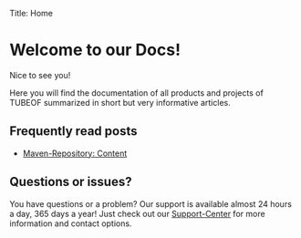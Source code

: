 Title: Home

# Welcome to our Docs!

Nice to see you!

Here you will find the documentation of all products and projects of TUBEOF summarized in short but very informative articles.

## Frequently read posts

- [Maven-Repository: Content](https://hub.tubeof.de/docs/repo/content/)

## Questions or issues?

You have questions or a problem? Our support is available almost 24 hours a day, 365 days a year! Just check out our [Support-Center](https://tubeof.de/support/) for more information and contact options.
